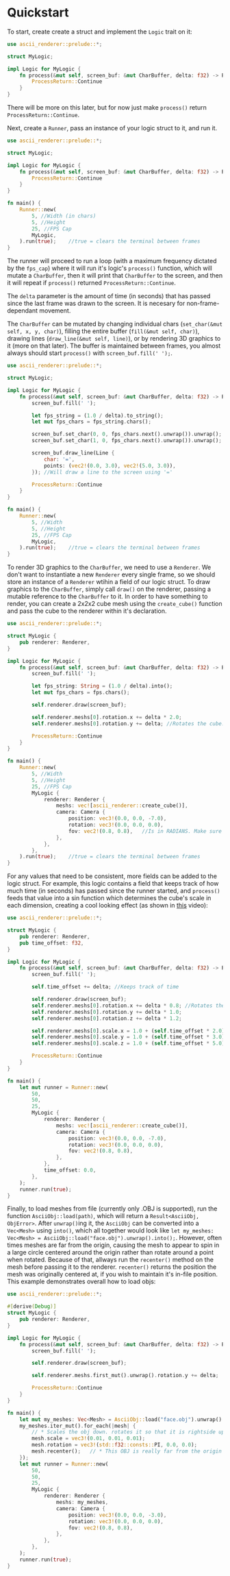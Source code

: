 # Quickstart

To start, create create a struct and implement the `Logic` trait on it:

```rust
use ascii_renderer::prelude::*;

struct MyLogic;

impl Logic for MyLogic {
    fn process(&mut self, screen_buf: &mut CharBuffer, delta: f32) -> ProcessReturn {
        ProcessReturn::Continue
    }
}
```

There will be more on this later, but for now just make `process()` return `ProcessReturn::Continue`.

Next, create a `Runner`, pass an instance of your logic struct to it, and run it.

```rust
use ascii_renderer::prelude::*;

struct MyLogic;

impl Logic for MyLogic {
    fn process(&mut self, screen_buf: &mut CharBuffer, delta: f32) -> ProcessReturn {
        ProcessReturn::Continue
    }
}

fn main() {
    Runner::new(
        5, //Width (in chars)
        5, //Height
        25, //FPS Cap
        MyLogic,
    ).run(true);    //true = clears the terminal between frames
}
```

The runner will proceed to run a loop (with a maximum frequency dictated by the `fps_cap`) where it will run it's logic's `process()` function, which will mutate a `CharBuffer`, then it will print that `CharBuffer` to the screen, and then it will repeat if `process()` returned `ProcessReturn::Continue`.

The `delta` parameter is the amount of time (in seconds) that has passed since the last frame was drawn to the screen. It is necesary for non-frame-dependant movement.

The `CharBuffer` can be mutated by changing individual chars (`set_char(&mut self, x, y, char)`), filling the entire buffer (`fill(&mut self, char)`), drawing lines (`draw_line(&mut self, line)`), or by rendering 3D graphics to it (more on that later). The buffer is maintained between frames, you almost always should start `process()` with `screen_buf.fill(' ');`.

```rust
use ascii_renderer::prelude::*;

struct MyLogic;

impl Logic for MyLogic {
    fn process(&mut self, screen_buf: &mut CharBuffer, delta: f32) -> ProcessReturn {
        screen_buf.fill(' ');

        let fps_string = (1.0 / delta).to_string();
        let mut fps_chars = fps_string.chars();

        screen_buf.set_char(0, 0, fps_chars.next().unwrap()).unwrap(); //Will write the fps to the screen
        screen_buf.set_char(1, 0, fps_chars.next().unwrap()).unwrap();

        screen_buf.draw_line(Line {
            char: '=',
            points: (vec2!(0.0, 3.0), vec2!(5.0, 3.0)),
        }); //Will draw a line to the screen using '='

        ProcessReturn::Continue
    }
}

fn main() {
    Runner::new(
        5, //Width
        5, //Height
        25, //FPS Cap
        MyLogic,
    ).run(true);    //true = clears the terminal between frames
}
```

To render 3D graphics to the `CharBuffer`, we need to use a `Renderer`. We don't want to instantiate a new `Renderer` every single frame, so we should store an instance of a `Renderer` wtihin a field of our logic struct. To draw graphics to the `CharBuffer`, simply call `draw()` on the renderer, passing a mutable reference to the `CharBuffer` to it. In order to have something to render, you can create a 2x2x2 cube mesh using the `create_cube()` function and pass the cube to the renderer within it's declaration.

```rust
use ascii_renderer::prelude::*;

struct MyLogic {
    pub renderer: Renderer,
}

impl Logic for MyLogic {
    fn process(&mut self, screen_buf: &mut CharBuffer, delta: f32) -> ProcessReturn {
        screen_buf.fill(' ');

        let fps_string: String = (1.0 / delta).into();
        let mut fps_chars = fps.chars();

        self.renderer.draw(screen_buf);

        self.renderer.meshs[0].rotation.x += delta * 2.0;
        self.renderer.meshs[0].rotation.y += delta; //Rotates the cube. Because it's just a wireframe model, if there isn't any movement it won't look 3D.

        ProcessReturn::Continue
    }
}

fn main() {
    Runner::new(
        5, //Width
        5, //Height
        25, //FPS Cap
        MyLogic {
            renderer: Renderer {
                meshs: vec![ascii_renderer::create_cube()],
                camera: Camera {
                    position: vec3!(0.0, 0.0, -7.0),
                    rotation: vec3!(0.0, 0.0, 0.0),
                    fov: vec2!(0.8, 0.8),   //Is in RADIANS. Make sure this is proportional to the dimensions of the CharBuffer, otherwise there will be stretching.
                },
            },
        },
    ).run(true);    //true = clears the terminal between frames
}
```

For any values that need to be consistent, more fields can be added to the logic struct. For example, this logic contains a field that keeps track of how much time (in seconds) has passed since the runner started, and `process()` feeds that value into a sin function which determines the cube's scale in each dimension, creating a cool looking effect (as shown in [this](https://youtu.be/faViJzniUQA) video):

```rust
use ascii_renderer::prelude::*;

struct MyLogic {
    pub renderer: Renderer,
    pub time_offset: f32,
}

impl Logic for MyLogic {
    fn process(&mut self, screen_buf: &mut CharBuffer, delta: f32) -> ProcessReturn {
        screen_buf.fill(' ');

        self.time_offset += delta; //Keeps track of time

        self.renderer.draw(screen_buf);
        self.renderer.meshs[0].rotation.x += delta * 0.8; //Rotates the cube
        self.renderer.meshs[0].rotation.y += delta * 1.0;
        self.renderer.meshs[0].rotation.z += delta * 1.2;

        self.renderer.meshs[0].scale.x = 1.0 + (self.time_offset * 2.0).sin() * 0.5; //Scales the cube according to sin(time)
        self.renderer.meshs[0].scale.y = 1.0 + (self.time_offset * 3.0).sin() * 0.5;
        self.renderer.meshs[0].scale.z = 1.0 + (self.time_offset * 5.0).sin() * 0.5;

        ProcessReturn::Continue
    }
}

fn main() {
    let mut runner = Runner::new(
        50,
        50,
        25,
        MyLogic {
            renderer: Renderer {
                meshs: vec![ascii_renderer::create_cube()],
                camera: Camera {
                    position: vec3!(0.0, 0.0, -7.0),
                    rotation: vec3!(0.0, 0.0, 0.0),
                    fov: vec2!(0.8, 0.8),
                },
            },
            time_offset: 0.0,
        },
    );
    runner.run(true);
}
```

Finally, to load meshes from file (currently only .OBJ is supported), run the function `AsciiObj::load(path)`, which will return a `Result<AsciiObj, ObjError>`. After `unwrap()`ing it, the `AsciiObj` can be converted into a `Vec<Mesh>` using `into()`, which all together would look like `let my_meshes: Vec<Mesh> = AsciiObj::load("face.obj").unwrap().into();`. However, often times meshes are far from the origin, causing the mesh to appear to spin in a large circle centered around the origin rather than rotate around a point when rotated. Because of that, allways run the `recenter()` method on the mesh before passing it to the renderer. `recenter()` returns the position the mesh was originally centered at, if you wish to maintain it's in-file position. This example demonstrates overall how to load objs:

```rust
use ascii_renderer::prelude::*;

#[derive(Debug)]
struct MyLogic {
    pub renderer: Renderer,
}

impl Logic for MyLogic {
    fn process(&mut self, screen_buf: &mut CharBuffer, delta: f32) -> ProcessReturn {
        screen_buf.fill(' ');

        self.renderer.draw(screen_buf);

        self.renderer.meshs.first_mut().unwrap().rotation.y += delta;

        ProcessReturn::Continue
    }
}

fn main() {
    let mut my_meshes: Vec<Mesh> = AsciiObj::load("face.obj").unwrap().into();
    my_meshes.iter_mut().for_each(|mesh| {
        // * Scales the obj down. rotates it so that it is rightside up, and recenters it.
        mesh.scale = vec3!(0.01, 0.01, 0.01);
        mesh.rotation = vec3!(std::f32::consts::PI, 0.0, 0.0);
        mesh.recenter();   // * This OBJ is really far from the origin for some reason, so if it is not recentered it 
    });
    let mut runner = Runner::new(
        50,
        50,
        25,
        MyLogic {
            renderer: Renderer {
                meshs: my_meshes,
                camera: Camera {
                    position: vec3!(0.0, 0.0, -3.0),
                    rotation: vec3!(0.0, 0.0, 0.0),
                    fov: vec2!(0.8, 0.8),
                },
            },
        },
    );
    runner.run(true);
}
```

